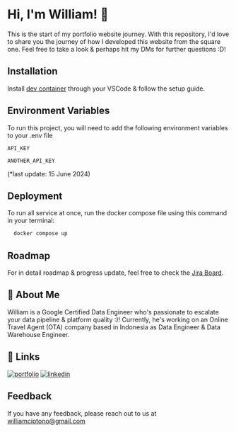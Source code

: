 
# Hi, I'm William! 👋

This is the start of my portfolio website journey. With this repository, I'd love to share you the journey of how I developed this website from the square one. Feel free to take a look & perhaps hit my DMs for further questions :D!
## Installation

Install [dev container](https://code.visualstudio.com/docs/devcontainers/tutorial) through your VSCode & follow the setup guide. 


## Environment Variables

To run this project, you will need to add the following environment variables to your .env file

`API_KEY`

`ANOTHER_API_KEY`

(*last update: 15 June 2024)

## Deployment

To run all service at once, run the docker compose file using this command in your terminal:
```bash
  docker compose up
```

## Roadmap
For in detail roadmap & progress update, feel free to check the [Jira Board](https://william-portfolio.atlassian.net/jira/software/projects/KAN/boards/1?atlOrigin=eyJpIjoiN2I3NDAwZDkzZDY1NDEzYTljYzkyZWQxMmEyZWI2NDUiLCJwIjoiaiJ9). 


## 🚀 About Me
William is a Google Certified Data Engineer who's passionate to escalate your data pipeline & platform quality :)! Currently, he's working on an Online Travel Agent (OTA) company based in Indonesia as Data Engineer & Data Warehouse Engineer. 


## 🔗 Links
[![portfolio](https://img.shields.io/badge/my_portfolio-000?style=for-the-badge&logo=ko-fi&logoColor=white)](https://williamwibowo.com/)
[![linkedin](https://img.shields.io/badge/linkedin-0A66C2?style=for-the-badge&logo=linkedin&logoColor=white)](https://www.linkedin.com/in/williamwibowo/)

## Feedback

If you have any feedback, please reach out to us at williamciptono@gmail.com

